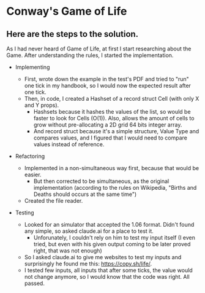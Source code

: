 # Conway's Game of Life

## Here are the steps to the solution. 

As I had never heard of Game of Life, at first I start researching about the Game. After understanding the rules, I started the implementation.
  
- Implementing
     - First, wrote down the example in the test's PDF and tried to "run" one tick in my handbook, so I would now the expected result after one tick.
     - Then, in code, I created a Hashset of a record struct Cell (with only X and Y props).
        - Hashsets because it hashes the values of the list, so would be faster to look for Cells (O(1)). Also, allows the amount of cells to grow without pre-allocating a 2D grid 64 bits integer array.
        - And record struct because it's a simple structure, Value Type and compares values, and I figured that I would need to compare values instead of reference.
        
- Refactoring
  - Implemented in a non-simultaneous way first, because that would be easier.
    - But then corrected to be simultaneous, as the original implementation (according to the rules on Wikipedia, "Births and Deaths should occurs at the same time")
  - Created the file reader.
    
- Testing 
  - Looked for an simulator that accepted the 1.06 format. Didn't found any simple, so asked claude.ai for a place to test it.
    - Unforunately, I couldn't rely on him to test my input itself (I even tried, but even with his given output coming to be later proved right, that was not enough)
  - So I asked claude.ai to give me websites to test my inputs and surprisingly he found me this: https://copy.sh/life/.
  - I tested few inputs, all inputs that after some ticks, the value would not change anymore, so I would know that the code was right. All passed.

